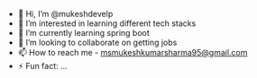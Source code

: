 - 👋 Hi, I’m @mukeshdevelp
- 👀 I’m interested in learning different tech stacks
- 🌱 I’m currently learning spring boot
- 💞️ I’m looking to collaborate on getting jobs
- 📫 How to reach me - msmukeshkumarsharma95@gmail.com
- ⚡ Fun fact: ...

